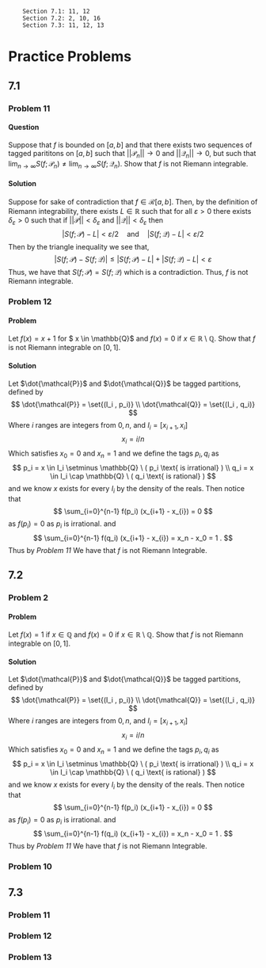 ```
    Section 7.1: 11, 12
    Section 7.2: 2, 10, 16
    Section 7.3: 11, 12, 13
```

# Practice Problems 
## 7.1 
### Problem 11 
#### Question
Suppose that $f$ is bounded on $[a,b]$ and that there exists two sequences 
of tagged parititons on $[a,b]$ such that $||\mathcal{P}_n|| \to 0$ and
$||\mathcal{Q}_n|| \to 0$, but such that $\lim_{n \to \infty} S(f;\mathcal{P}_n) \neq \lim_{n \to \infty} S(f;\mathcal{Q}_n)$. Show that $f$ is not Riemann integrable.
#### Solution 
Suppose for sake of contradiction that $f \in \mathcal{R}[a,b]$. Then, by the definition of Riemann integrability, there exists $L \in \mathbb{R}$ such that for all $\varepsilon > 0$ there exists $\delta_{\varepsilon} > 0$ such that if $||\mathcal{P}|| < \delta_{\varepsilon}$ and $||\mathcal{Q}|| < \delta_{\varepsilon}$ then 
$$
    |S(f;\mathcal{P}) - L| < \varepsilon/2 \quad \text{and} \quad |S(f;\mathcal{Q}) - L| < \varepsilon/2
$$
Then by the triangle inequality we see that,  
$$
    |S(f;\mathcal{P}) - S(f;\mathcal{Q})| \leq |S(f;\mathcal{P}) - L| + |S(f;\mathcal{Q}) - L| < \varepsilon
$$
Thus, we have that $S(f;\mathcal{P}) = S(f;\mathcal{Q})$ which is a contradiction. Thus, $f$ is not Riemann integrable.
### Problem 12 
#### Problem 
Let $f(x) =  x+ 1$ for $ x \in \mathbb{Q}$ and $f(x) = 0$ if $x \in \mathbb{R} \setminus \mathbb{Q}$. Show that $f$ is not Riemann integrable on $[0,1]$. 
#### Solution  
Let $\dot{\mathcal{P}}$ and $\dot{\mathcal{Q}}$ be tagged partitions, defined by  
$$
\dot{\mathcal{P}} = \set{(I_i , p_i)}
\\ 
\dot{\mathcal{Q}} = \set{(I_i , q_i)} 
$$
Where $i$ ranges are integers from $0,n$, and $I_i= [x_{i+1}, x_{i}]$
$$
x_i = i/n
$$
Which satisfies $x_0 = 0$ and $x_n = 1$
and we define the tags $p_i , q_i$ as 
$$
p_i = x \in I_i \setminus \mathbb{Q}  \
( p_i \text{ is irrational} ) 
\\
q_i = x \in I_i \cap \mathbb{Q}
\ 
( q_i \text{ is rational} ) 
$$
and we know $x$ exists for every $I_i$ by the density of the reals. 
Then notice that 
$$
\sum_{i=0}^{n-1} f(p_i) (x_{i+1} - x_{i}) =  0 
$$
as $f(p_i) = 0$ as $p_i$ is irrational. 
and 
$$
\sum_{i=0}^{n-1} f(q_i) (x_{i+1} - x_{i}) = x_n - x_0 =  1 . 
$$ 
Thus by *Problem 11* We have that $f$ is not Riemann Integrable. 
## 7.2
### Problem 2
#### Problem 

Let $f(x) = 1$  if $x \in \mathbb{Q}$ and $f(x) = 0$ if $x \in \mathbb{R} \setminus \mathbb{Q}$. Show that $f$ is not Riemann integrable on $[0,1]$. 
#### Solution 
Let $\dot{\mathcal{P}}$ and $\dot{\mathcal{Q}}$ be tagged partitions, defined by  
$$
\dot{\mathcal{P}} = \set{(I_i , p_i)}
\\ 
\dot{\mathcal{Q}} = \set{(I_i , q_i)} 
$$
Where $i$ ranges are integers from $0,n$, and $I_i= [x_{i+1}, x_{i}]$
$$
x_i = i/n
$$
Which satisfies $x_0 = 0$ and $x_n = 1$
and we define the tags $p_i , q_i$ as 
$$
p_i = x \in I_i \setminus \mathbb{Q}  \
( p_i \text{ is irrational} ) 
\\
q_i = x \in I_i \cap \mathbb{Q}
\ 
( q_i \text{ is rational} ) 
$$
and we know $x$ exists for every $I_i$ by the density of the reals. 
Then notice that 
$$
\sum_{i=0}^{n-1} f(p_i) (x_{i+1} - x_{i}) =  0 
$$
as $f(p_i) = 0$ as $p_i$ is irrational. 
and 
$$
\sum_{i=0}^{n-1} f(q_i) (x_{i+1} - x_{i}) = x_n - x_0 =  1 . 
$$ 
Thus by *Problem 11* We have that $f$ is not Riemann Integrable. 
### Problem 10
## 7.3 
### Problem 11  
### Problem 12
### Problem 13 